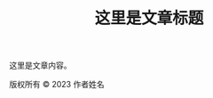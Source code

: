 <!DOCTYPE html>
<html lang="zh">
<head>
<meta charset="UTF-8">
<meta name="viewport" content="width=device-width, initial-scale=1.0">
<meta name="description" content="这里是文章的简短描述。">
<title>这里是文章标题</title>
<link rel="canonical" href="https://www.example.com/article">
<meta name="robots" content="index, follow">
<meta name="keywords" content="关键词1, 关键词2, 关键词3">
</head>
<body>
<header>
<h1>这里是文章标题</h1>
</header>
<main>
<article>
<p>这里是文章内容。</p>
</article>
</main>
<footer>
<p>版权所有 © 2023 作者姓名</p>
</footer>
</body>
</html>

<!--
**52cuiJD/52cuijd** is a ✨ _special_ ✨ repository because its `README.md` (this file) appears on your GitHub profile.

Here are some ideas to get you started:

- 🔭 I’m currently working on ...
- 🌱 I’m currently learning ...
- 👯 I’m looking to collaborate on ...
- 🤔 I’m looking for help with ...
- 💬 Ask me about ...
- 📫 How to reach me: ...
- 😄 Pronouns: ...
- ⚡ Fun fact: ...
-->
